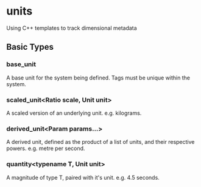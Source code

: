 units
=====

Using C++ templates to track dimensional metadata

Basic Types
-----------

### base_unit<int tag>

A base unit for the system being defined. Tags must be unique within
the system.

### scaled_unit<Ratio scale, Unit unit>

A scaled version of an underlying unit. e.g. kilograms.

### derived_unit<Param params\...>

A derived unit, defined as the product of a list of units, and their
respective powers. e.g. metre per second.

### quantity<typename T, Unit unit>

A magnitude of type T, paired with it's unit. e.g. 4.5 seconds.
